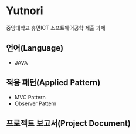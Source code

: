 # Yutnori
중앙대학교 휴먼ICT 소프트웨어공학 제출 과제

## 언어(Language)
* JAVA

## 적용 패턴(Applied Pattern)
* MVC Pattern
* Observer Pattern

## 프로젝트 보고서(Project Document)
